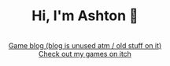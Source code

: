 <div align="center">
  <h1>Hi, I'm Ashton 👋</h1>
  <br>
  <a href="https://shortstring.github.io/spacefarmer/">Game blog (blog is unused atm / old stuff on it)</a>
  <br>
  <a href="https://shortstring.itch.io/">Check out my games on itch</a>
</div>

  <!--
**shortstring/shortstring** is a ✨ _special_ ✨ repository because its `README.md` (this file) appears on your GitHub profile.

Here are some ideas to get you started:

- 🔭 I’m currently working on ...

- 👯 I’m looking to collaborate on ...
- 🤔 I’m looking for help with ...
- 💬 Ask me about ...
- 📫 How to reach me: ...
- 😄 Pronouns: ...
- ⚡ Fun fact: ...
-->
